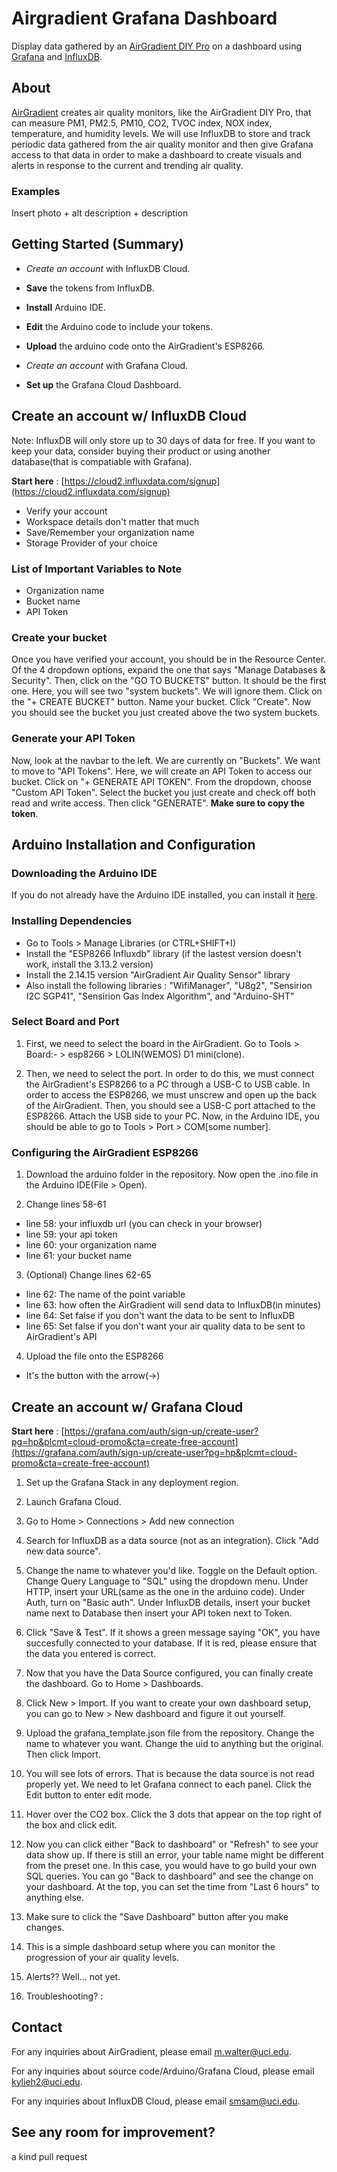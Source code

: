 # Airgradient Grafana Dashboard
Display data gathered by an [AirGradient DIY Pro](https://www.airgradient.com/documentation/diy-pro-presoldered-v42/) on a dashboard using [Grafana](https://grafana.com/) and [InfluxDB](https://www.influxdata.com).

## About
[AirGradient](https://www.airgradient.com/) creates air quality monitors, like the AirGradient DIY Pro, that can measure PM1, PM2.5, PM10, CO2, TVOC index, NOX index, temperature, and humidity levels. We will use InfluxDB to store and track periodic data gathered from the air quality monitor and then give Grafana access to that data in order to make a dashboard to create visuals and alerts in response to the current and trending air quality.


### Examples
Insert photo + alt description + description

## Getting Started (Summary)
- *Create an account* with InfluxDB Cloud.
- **Save** the tokens from InfluxDB.

- **Install** Arduino IDE.
- **Edit** the Arduino code to include your tokens.
- **Upload** the arduino code onto the AirGradient's ESP8266.

- *Create an account* with Grafana Cloud.
- **Set up** the Grafana Cloud Dashboard.

## Create an account w/ InfluxDB Cloud
Note: InfluxDB will only store up to 30 days of data for free. If you want to keep your data, consider buying their product or using another database(that is compatiable with Grafana).


**Start here** : [https://cloud2.influxdata.com/signup](https://cloud2.influxdata.com/signup)
- Verify your account
- Workspace details don't matter that much
- Save/Remember your organization name
- Storage Provider of your choice

### List of Important Variables to Note
- Organization name
- Bucket name
- API Token

### Create your bucket
Once you have verified your account, you should be in the Resource Center. Of the 4 dropdown options, expand the one that says "Manage Databases & Security". Then, click on the "GO TO BUCKETS" button. It should be the first one. Here, you will see two "system buckets". We will ignore them. Click on the "+ CREATE BUCKET" button. Name your bucket. Click "Create". Now you should see the bucket you just created above the two system buckets.

### Generate your API Token
Now, look at the navbar to the left. We are currently on "Buckets". We want to move to "API Tokens". Here, we will create an API Token to access our bucket. Click on "+ GENERATE API TOKEN". From the dropdown, choose "Custom API Token". Select the bucket you just create and check off both read and write access. Then click "GENERATE". **Make sure to copy the token**.



## Arduino Installation and Configuration

### Downloading the Arduino IDE
If you do not already have the Arduino IDE installed, you can install it [here](https://www.arduino.cc/en/software).

### Installing Dependencies
- Go to Tools > Manage Libraries (or CTRL+SHIFT+I)
- Install the "ESP8266 Influxdb" library (if the lastest version doesn't work, install the 3.13.2 version)
- Install the 2.14.15 version "AirGradient Air Quality Sensor" library
- Also install the following libraries : "WifiManager", "U8g2", "Sensirion I2C SGP41", "Sensirion Gas Index Algorithm", and "Arduino-SHT"

### Select Board and Port
1. First, we need to select the board in the AirGradient. Go to Tools > Board:- > esp8266 > LOLIN(WEMOS) D1 mini(clone).

2. Then, we need to select the port. In order to do this, we must connect the AirGradient's ESP8266 to a PC through a USB-C to USB cable. In order to access the ESP8266, we must unscrew and open up the back of the AirGradient. Then, you should see a USB-C port attached to the ESP8266. Attach the USB side to your PC. Now, in the Arduino IDE, you should be able to go to Tools > Port > COM[some number].

### Configuring the AirGradient ESP8266
1. Download the arduino folder in the repository. Now open the .ino file in the Arduino IDE(File > Open).

2. Change lines 58-61
- line 58: your influxdb url (you can check in your browser)
- line 59: your api token
- line 60: your organization name
- line 61: your bucket name

3. (Optional) Change lines 62-65
- line 62: The name of the point variable
- line 63: how often the AirGradient will send data to InfluxDB(in minutes)
- line 64: Set false if you don't want the data to be sent to InfluxDB
- line 65: Set false if you don't want your air quality data to be sent to AirGradient's API

4. Upload the file onto the ESP8266
- It's the button with the arrow(->)


## Create an account w/ Grafana Cloud
**Start here** : [https://grafana.com/auth/sign-up/create-user?pg=hp&plcmt=cloud-promo&cta=create-free-account](https://grafana.com/auth/sign-up/create-user?pg=hp&plcmt=cloud-promo&cta=create-free-account)

1. Set up the Grafana Stack in any deployment region.

2. Launch Grafana Cloud.

3. Go to Home > Connections > Add new connection

4. Search for InfluxDB as a data source (not as an integration). Click "Add new data source".

5. Change the name to whatever you'd like. Toggle on the Default option. Change Query Language to "SQL" using the dropdown menu. Under HTTP, insert your URL(same as the one in the arduino code). Under Auth, turn on "Basic auth". Under InfluxDB details, insert your bucket name next to Database then insert your API token next to Token.

6. Click "Save & Test". If it shows a green message saying "OK", you have succesfully connected to your database. If it is red, please ensure that the data you entered is correct.

7. Now that you have the Data Source configured, you can finally create the dashboard. Go to Home > Dashboards.

8. Click New > Import. If you want to create your own dashboard setup, you can go to New > New dashboard and figure it out yourself.

9. Upload the grafana_template.json file from the repository. Change the name to whatever you want. Change the uid to anything but the original. Then click Import.

10. You will see lots of errors. That is because the data source is not read properly yet. We need to let Grafana connect to each panel. Click the Edit button to enter edit mode. 

11. Hover over the CO2 box. Click the 3 dots that appear on the top right of the box and click edit.

12. Now you can click either "Back to dashboard" or "Refresh" to see your data show up. If there is still an error, your table name might be different from the preset one. In this case, you would have to go build your own SQL queries. You can go "Back to dashboard" and see the change on your dashboard. At the top, you can set the time from "Last 6 hours" to anything else.

13. Make sure to click the "Save Dashboard" button after you make changes.

14. This is a simple dashboard setup where you can monitor the progression of your air quality levels.

15. Alerts?? Well... not yet.

16. Troubleshooting? :


## Contact
For any inquiries about AirGradient, please email m.walter@uci.edu.

For any inquiries about source code/Arduino/Grafana Cloud, please email kylieh2@uci.edu.

For any inquiries about InfluxDB Cloud, please email smsam@uci.edu.


## See any room for improvement?
a kind pull request
